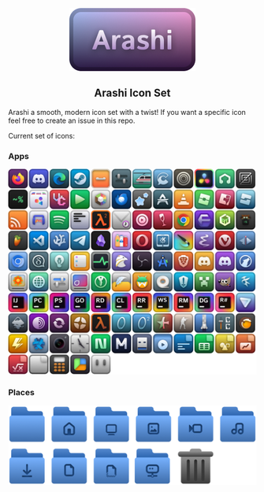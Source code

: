 <center>
    <img src="logo.png">
    <h2>Arashi Icon Set</h2>
</center>

Arashi a smooth, modern icon set with a twist! If you want a specific icon feel free to create an issue in this repo.

Current set of icons:

### Apps
![Apps](apps.png)

### Places
![Folders](places.png)